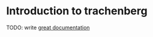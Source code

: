 # Introduction to trachenberg

TODO: write [great documentation](http://jacobian.org/writing/what-to-write/)
